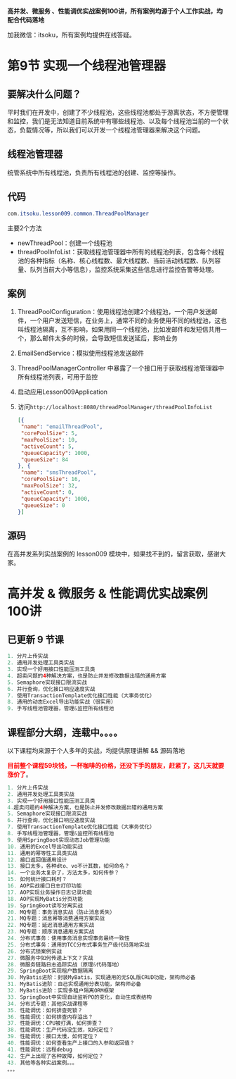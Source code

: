 **高并发、微服务 、性能调优实战案例100讲，所有案例均源于个人工作实战，均配合代码落地**

加我微信：itsoku，所有案例均提供在线答疑。



# 第9节 实现一个线程池管理器



## 要解决什么问题？

平时我们在开发中，创建了不少线程池，这些线程池都处于游离状态，不方便管理和监控，我们是无法知道目前系统中有哪些线程池、以及每个线程池当前的一个状态，负载情况等，所以我们可以开发一个线程池管理器来解决这个问题。



## 线程池管理器

统管系统中所有线程池，负责所有线程池的创建、监控等操作。



## 代码

```java
com.itsoku.lesson009.common.ThreadPoolManager
```

主要2个方法

- newThreadPool：创建一个线程池
- threadPoolInfoList：获取线程池管理器中所有的线程池列表，包含每个线程池的各种指标（名称、核心线程数、最大线程数、当前活动线程数、队列容量、队列当前大小等信息），监控系统采集这些信息进行监控告警等处理。



## 案例

1. ThreadPoolConfiguration：使用线程池创建2个线程池，一个用户发送邮件，一个用户发送短信，在业务上，通常不同的业务使用不同的线程池，这也叫线程池隔离，互不影响，如果用同一个线程池，比如发邮件和发短信共用一个，那么邮件太多的时候，会导致短信发送延后，影响业务

2. EmailSendService：模拟使用线程池发送邮件

3. ThreadPoolManagerController 中暴露了一个接口用于获取线程池管理器中所有线程池列表，可用于监控

4. 启动应用Lesson009Application

5. 访问`http://localhost:8080/threadPoolManager/threadPoolInfoList`

   ```json
   [{
   	"name": "emailThreadPool",
   	"corePoolSize": 5,
   	"maxPoolSize": 10,
   	"activeCount": 5,
   	"queueCapacity": 1000,
   	"queueSize": 84
   }, {
   	"name": "smsThreadPool",
   	"corePoolSize": 16,
   	"maxPoolSize": 32,
   	"activeCount": 0,
   	"queueCapacity": 1000,
   	"queueSize": 0
   }]
   ```



## 源码

在高并发系列实战案例的 lesson009 模块中，如果找不到的，留言获取，感谢大家。



# 高并发 & 微服务 & 性能调优实战案例100讲

## 已更新 9 节课

```java
1. 分片上传实战
2. 通用并发处理工具类实战
3. 实现一个好用接口性能压测工具类
4. 超卖问题的4种解决方案，也是防止并发修改数据出错的通用方案
5. Semaphore实现接口限流实战
6. 并行查询，优化接口响应速度实战
7. 使用TransactionTemplate优化接口性能（大事务优化）
8. 通用的动态Excel导出功能实战（很实用）
9. 手写线程池管理器，管理&监控所有线程池
```



## 课程部分大纲，连载中。。。。

以下课程均来源于个人多年的实战，均提供原理讲解 && 源码落地

<span style="font-weight:bold; color:red">目前整个课程59块钱，一杯咖啡的价格，还没下手的朋友，赶紧了，这几天就要涨价了</span>。

```java
1. 分片上传实战
2. 通用并发处理工具类实战
3. 实现一个好用接口性能压测工具类
4.超卖问题的4种解决方案，也是防止并发修改数据出错的通用方案
5. Semaphore实现接口限流实战
6. 并行查询，优化接口响应速度实战
7. 使用TransactionTemplate优化接口性能（大事务优化）
8. 手写线程池管理器，管理&监控所有线程池
9. 使用SpringBoot实现动态Job管理功能
10. 通用的Excel导出功能实战
11. 通用的幂等性工具类实战
12. 接口返回值通用设计
13. 接口太多，各种dto、vo不计其数，如何命名？
14. 一个业务太复杂了，方法太多，如何传参？
15. 如何统计接口耗时？
16. AOP实战接口日志打印功能
17. AOP实现业务操作日志记录功能
18. AOP实现MyBatis分页功能
19. SpringBoot读写分离实战
20. MQ专题：事务消息实战（防止消息丢失）
21. MQ专题：消息幂等消费通用方案实战
22. MQ专题：延迟消息通用方案实战
23. MQ专题：顺序消息通用方案实战
24. 分布式事务：使用事务消息实现事务最终一致性
25. 分布式事务：通用的TCC分布式事务生产级代码落地实战
26. 分布式锁案例实战
27. 微服务中如何传递上下文？实战
28. 微服务链路日志追踪实战（原理&代码落地）
29. SpringBoot实现租户数据隔离
30. MyBatis进阶：封装MyBatis，实现通用的无SQL版CRUD功能，架构师必备
31. MyBatis进阶：自己实现通用分表功能，架构师必备
32. MyBatis进阶：实现多租户隔离ORM框架
33. SpringBoot中实现自动监听PO的变化，自动生成表结构
34. 分布式专题：其他实战课程等
35. 性能调优：如何排查死锁？
36. 性能调优：如何排查内存溢出？
37. 性能调优：CPU被打满，如何排查？
38. 性能调优：生产代码没生效，如何定位？
39. 性能调优：接口太慢，如何定位？
40. 性能调优：如何查看生产上接口的入参和返回值？
41. 性能调优：远程debug
42. 生产上出现了各种故障，如何定位？
43. 其他等各种实战案例。。。
。。。
```

